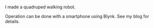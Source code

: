 I made a quadruped walking robot.

Operation can be done with a smartphone using Blynk.
See my blog for details.

